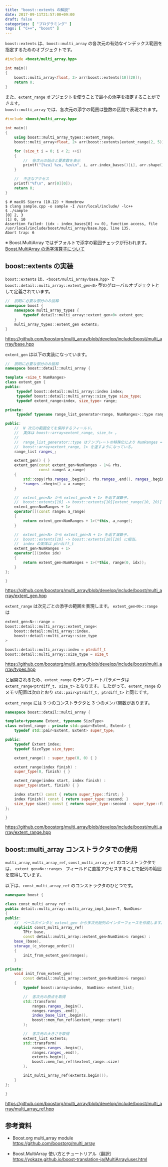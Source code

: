 ```yaml
---
title: "boost::extents の解説"
date: 2017-09-11T21:57:00+09:00
draft: false
categories: [ "プログラミング" ]
tags: [ "C++", "boost" ]
---
```


```boost::extents``` は、```boost::multi_array``` の各次元の有効なインデックス範囲を指定するためのオブジェクトです。

```cpp
#include <boost/multi_array.hpp>

int main()
{
    boost::multi_array<float, 2> arr(boost::extents[10][20]);
    return 0;
}
```

また、```extent_range``` オブジェクトを使うことで最小の添字を指定することができます。<br />
```boost::multi_array``` では、各次元の添字の範囲は整数の区間で表現されます。

```cpp
#include <boost/multi_array.hpp>

int main()
{
    using boost::multi_array_types::extent_range;
    boost::multi_array<float, 2> arr(boost::extents[extent_range(2, 5)][10]);

    for (size_t i = 0; i < 2; ++i)
    {
        //  各次元の始点と要素数を表示
        printf("[%zu] %zu, %zu\n", i, arr.index_bases()[i], arr.shape()[i]);
    }

    //  不正なアクセス
    printf("%f\n", arr[0][0]);
    return 0;
}
```

```shell
$ # macOS Sierra (10.12) + Homebrew
$ clang sample.cpp -o sample -I /usr/local/include/ -lc++
$ ./sample
[0] 2, 3
[1] 0, 10
Assertion failed: (idx - index_bases[0] >= 0), function access, file /usr/local/include/boost/multi_array/base.hpp, line 135.
Abort trap: 6
```

※ Boost.MultiArray ではデフォルトで添字の範囲チェックが行われます。<br />
[Boost.MultiArray の添字演算子について](https://yokaze.github.io/2017-08-18/)

## boost::extents の実装
```boost::extents``` は、```<boost/multi_array/base.hpp>``` で ```boost::detail::multi_array::extent_gen<0>``` 型のグローバルオブジェクトとして定義されています。

```cpp
//  説明に必要な部分のみ抜粋
namespace boost {
    namespace multi_array_types {
        typedef detail::multi_array::extent_gen<0> extent_gen;
    }
    multi_array_types::extent_gen extents;
}
```

<div style="word-break: break-all;">
<a href="https://github.com/boostorg/multi_array/blob/develop/include/boost/multi_array/base.hpp">
https://github.com/boostorg/multi_array/blob/develop/include/boost/multi_array/base.hpp
</a>
</div>

```extent_gen``` は以下の実装になっています。

```cpp
//  説明に必要な部分のみ抜粋
namespace boost::detail::multi_array {

template <size_t NumRanges>
class extent_gen {
public:
     typedef boost::detail::multi_array::index index;
     typedef boost::detail::multi_array::size_type size_type;
     typedef extent_range<index, size_type> range;

private:
     typedef typename range_list_generator<range, NumRanges>::type range_list;

public:
    //  N 次元の範囲全てを保持するフィールド。
    //  実体は boost::array<extent_range, size_t> 。
    //
    //  range_list_generator::type はテンプレートの特殊化により NumRanges = 0 の場合に
    //  boost::array<extent_range, 1> を返すようになっている。
    range_list ranges_;

    extent_gen() { }
    extent_gen(const extent_gen<NumRanges - 1>& rhs,
               const range& a_range)
    {
        std::copy(rhs.ranges_.begin(), rhs.ranges_.end(), ranges_.begin());
        *ranges_.rbegin() = a_range;
    }

    //  extent_gen<N> から extent_gen<N + 1> を返す演算子。
    //  boost::extents[10] -> boost::extents[10][extent_range(10, 20)] に相当。
    extent_gen<NumRanges + 1>
    operator[](const range& a_range)
    {
        return extent_gen<NumRanges + 1>(*this, a_range);    
    }

    //  extent_gen<N> から extent_gen<N + 1> を返す演算子。
    //  boost::extents[10] -> boost::extents[10][20] に相当。
    //  index の実体は ptrdiff_t
    extent_gen<NumRanges + 1>
    operator[](index idx)
    {
        return extent_gen<NumRanges + 1>(*this, range(0, idx));    
    }    
};

}
```

<div style="word-break: break-all;">
<a href="https://github.com/boostorg/multi_array/blob/develop/include/boost/multi_array/extent_gen.hpp">
https://github.com/boostorg/multi_array/blob/develop/include/boost/multi_array/extent_gen.hpp
</a>
</div>

```extent_range``` は次元ごとの添字の範囲を表現します。
```extent_gen<N>::range``` は

```cpp
extent_gen<N>::range =
boost::detail::multi_array::extent_range<
    boost::detail::multi_array::index,
    boost::detail::multi_array::size_type
>

boost::detail::multi_array::index = ptrdiff_t
boost::detail::multi_array::size_type = size_t
```

<div style="word-break: break-all;">
<a href="https://github.com/boostorg/multi_array/blob/develop/include/boost/multi_array/types.hpp">
https://github.com/boostorg/multi_array/blob/develop/include/boost/multi_array/types.hpp
</a>
</div>

と展開されるため、```extent_range``` のテンプレートパラメータは ```extent_range<ptrdiff_t, size_t>``` となります。
したがって、```extent_range``` のメモリ配置は次のとおり ```std::pair<ptrdiff_t, ptrdiff_t>``` と同じです。

```extent_range``` には 3 つのコンストラクタと 3 つのメンバ関数があります。

```cpp
namespace boost::detail::multi_array {

template<typename Extent, typename SizeType>
class extent_range : private std::pair<Extent, Extent> {
    typedef std::pair<Extent, Extent> super_type;

public:
    typedef Extent index;
    typedef SizeType size_type;

    extent_range() : super_type(0, 0) { }

    extent_range(index finish) :
    super_type(0, finish) { }

    extent_range(index start, index finish) :
    super_type(start, finish) { }

    index start() const { return super_type::first; }
    index finish() const { return super_type::second; }
    size_type size() const { return super_type::second - super_type::first; }    
};

}
```

<div style="word-break: break-all;">
<a href="https://github.com/boostorg/multi_array/blob/develop/include/boost/multi_array/extent_range.hpp">
https://github.com/boostorg/multi_array/blob/develop/include/boost/multi_array/extent_range.hpp
</a>
</div>

## boost::multi_array コンストラクタでの使用

```multi_array```, ```multi_array_ref```, ```const_multi_array_ref``` のコンストラクタでは、
```extent_gen<N>::ranges_``` フィールドに直接アクセスすることで配列の範囲を取得しています。

以下は、```const_multi_array_ref``` のコンストラクタのひとつです。

```cpp
namespace boost {

class const_multi_array_ref :
public detail::multi_array::multi_array_impl_base<T, NumDims>
{
public:
    //  ベースポインタと extent_gen から多次元配列のインターフェースを作成します。
    explicit const_multi_array_ref(
        TPtr base,
        const detail::multi_array::extent_gen<NumDims>& ranges) :
    base_(base),
    storage_(c_storage_order())
    {
        init_from_extent_gen(ranges);
    }

private:
    void init_from_extent_gen(
        const detail::multi_array::extent_gen<NumDims>& ranges)
    {
        typedef boost::array<index,　NumDims> extent_list;

        //  各次元の原点を取得
        std::transform(
            ranges.ranges_.begin(),
            ranges.ranges_.end(),
            index_base_list_.begin(),
            boost::mem_fun_ref(&extent_range::start)
        );

        //  各次元の大きさを取得
        extent_list extents;
        std::transform(
            ranges.ranges_.begin(),
            ranges.ranges_.end(),
            extents.begin(),
            boost::mem_fun_ref(&extent_range::size)
        );

        init_multi_array_ref(extents.begin());
    }
};

}
```

<div style="word-break: break-all;">
<a href="https://github.com/boostorg/multi_array/blob/develop/include/boost/multi_array/multi_array_ref.hpp">
https://github.com/boostorg/multi_array/blob/develop/include/boost/multi_array/multi_array_ref.hpp
</a>
</div>

## 参考資料
- Boost.org multi_array module<br />
  https://github.com/boostorg/multi_array

- Boost.MultiArray 使い方とチュートリアル（翻訳）<br />
  https://yokaze.github.io/boost-translation-ja/MultiArray/user.html
